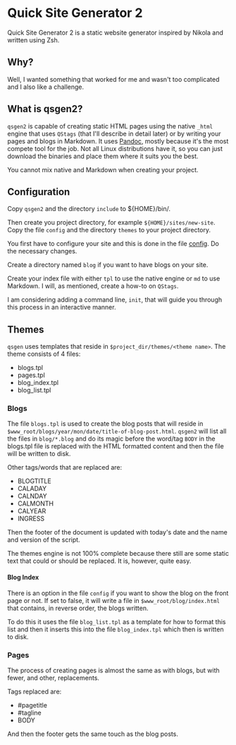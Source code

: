 # Quick Site Generator 2
Quick Site Generator 2 is a static website generator inspired by Nikola and written using Zsh.

## Why?

Well, I wanted something that worked for me and wasn't too complicated and I also like a challenge.

## What is qsgen2?

```qsgen2``` is capable of creating static HTML pages using the native ```_html``` engine that uses ```QStags``` (that I'll describe in detail later) or by writing your pages and blogs in Markdown. It uses [Pandoc](https://github.com/jgm/pandoc/releases), mostly because it's the most compete tool for the job. Not all Linux distributions have it, so you can just download the binaries and place them where it suits you the best.

You cannot mix native and Markdown when creating your project.

## Configuration

Copy ```qsgen2``` and the directory ```include``` to ${HOME}/bin/.

Then create you project directory, for example ```${HOME}/sites/new-site```.
Copy the file ```config``` and the directory ```themes``` to your project directory.

You first have to configure your site and this is done in the file [config](config).
Do the necessary changes.

Create a directory named ```blog``` if you want to have blogs on your site.

Create your index file with either ```tpl``` to use the native engine or ```md``` to use Markdown.
I will, as mentioned, create a how-to on ```QStags```.

I am considering adding a command line, ```init```, that will guide you through this process in an interactive manner.

## Themes

```qsgen``` uses templates that reside in ```$project_dir/themes/<theme name>```. 
The theme consists of 4 files:

* blogs.tpl
* pages.tpl
* blog_index.tpl
* blog_list.tpl

### Blogs

The file ```blogs.tpl``` is used to create the blog posts that will reside in ```$www_root/blogs/year/mon/date/title-of-blog-post.html```.
```qsgen2``` will list all the files in ```blog/*.blog``` and do its magic before the word/tag ```BODY``` in the blogs.tpl file is replaced with the HTML formatted content and then the file will be written to disk.

Other tags/words that are replaced are:

* BLOGTITLE
* CALADAY
* CALNDAY
* CALMONTH
* CALYEAR
* INGRESS

Then the footer of the document is updated with today's date and the name and version of the script.

The themes engine is not 100% complete because there still are some static text that could or should be replaced. It is, however, quite easy.

#### Blog Index

There is an option in the file ```config``` if you want to show the blog on the front page or not. If set to false, it will write a file in ```$www_root/blog/index.html``` that contains, in reverse order, the blogs written.

To do this it uses the file ```blog_list.tpl``` as a template for how to format this list and then it inserts this into the file ```blog_index.tpl``` which then is written to disk.

### Pages

The process of creating pages is almost the same as with blogs, but with fewer, and other, replacements.

Tags replaced are:

* #pagetitle
* #tagline
* BODY

And then the footer gets the same touch as the blog posts.
